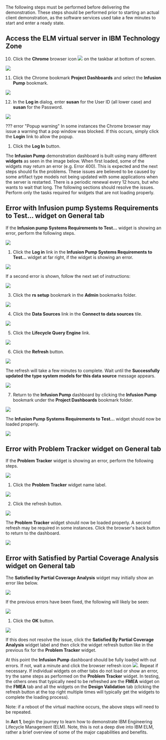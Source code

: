 The following steps must be performed before delivering the demonstration. These steps should be performed prior to starting an actual client demonstration, as the software services used take a few minutes to start and enter a ready state.

## Access the ELM virtual server in IBM Technology Zone



<!-- 1. Open a browser window/tab using the URL found in the IBM Technology Zone email with the subject line "Your environment is ready".

![](_attachments/TZURL.png)

If prompted for a **Virtual machine access** password like in the image below, enter the **Desktop password** specified in the IBM Technology Zone email with the subject line "Your environment is ready" (highlighted in the above image) and click **Submit**.

![](_attachments/TZVMPassword.png)

2. Click the **play** button to start the demonstration virtual machine (VM).

![](_attachments/TZVM.png)

Wait until the VM changes from **Busy** to **Running** before proceeding.

3. Click on the **computer screen icon** to open the VM.

![](_attachments/TZVMReady.png)

4. Click anywhere on the background to display the Administrator login prompt.
5. Log into Microsoft Windows using the ID: **Administrator** and Password: **{{tz_environment.adminPW}}**.

![](_attachments/AdminLogin.png) -->



10. Click the **Chrome** browser icon ![](_attachments/ChromeIcon.png) on the taskbar at bottom of screen.

![](_attachments/WindowsTaskBar.png)

11. Click the Chrome bookmark **Project Dashboards** and select the **Infusion Pump** bookmark.

![](_attachments/ChromeBookmark.png)

<!-- !!! important
    All user names and passwords have been cached in the Chrome browser. This demonstration uses the **susan** user ID. If the password is not auto populated, use **susan** as the password. -->

12. In the **Log in** dialog, enter **susan** for the User ID (all lower case) and **susan** for the Password.

<!-- ![](_attachments/SelectUser.png) -->
![](_attachments/SusanLogin.png)

??? error "Popup warning"
    In some instances the Chrome browser may issue a warning that a pop window was blocked. If this occurs, simply click the **Login** link to allow the popup.

1.  Click the **Log In** button.

The **Infusion Pump** demonstration dashboard is built using many different **widgets** as seen in the image below. When first loaded, some of the widgets may return an error (e.g. Error 400). This is expected and the next steps should fix the problems. These issues are believed to be caused by some artifact type models not being updated with some applications when the server is restarted. There is a periodic renewal every 12 hours, but who wants to wait that long. The following sections should resolve the issues. Perform only the tasks required for widgets that are not loading properly.

## Error with **Infusion pump Systems Requirements to Test...** widget on **General** tab

If the **Infusion pump Systems Requirements to Test...** widget is showing an error, perform the following steps.

![](_attachments/WidgetErrors-SysReq.png)

1. Click the **Log in** link in the **Infusion Pump Systems Requirements to Test...** widget at far right, if the widget is showing an error.

![](_attachments/WidgetErrors-SysRequirements.png)

If a second error is shown, follow the next set of instructions:

![](_attachments/WidgetErrors-SysReq-2ndError.png)

3. Click the **rs setup** bookmark in the **Admin** bookmarks folder.

![](_attachments/WidgetErrors-SysReq-Bookmarks.png)

4. Click the **Data Sources** link in the **Connect to data sources** tile.

![](_attachments/WidgetErrors-SysReq-DS-tiles.png)

5. Click the **Lifecycle Query Engine** link.

![](_attachments/WidgetErrors-SysReq-DS-LifecycleQueryLink.png)

6. Click the **Refresh** button.

![](_attachments/WidgetErrors-SysReq-DS-LifecycleQueryLink-Refresh.png)

The refresh will take a few minutes to complete. Wait until the **Successfully updated the type system models for this data source** message appears.

![](_attachments/WidgetErrors-SysReq-DS-LifecycleQueryLink-RefreshComplete.png)

7. Return to the **Infusion Pump** dashboard by clicking the **Infusion Pump** bookmark under the **Project Dashboards** bookmark folder.

![](_attachments/WidgetErrors-InfusionPumpBookmark.png)

The **Infusion Pump Systems Requirements to Test...** widget should now be loaded properly.

![](_attachments/WidgetErrors-InfusionPumpSysReqGood.png)


## Error with **Problem Tracker** widget on **General** tab

If the **Problem Tracker** widget is showing an error, perform the following steps.

![](_attachments/WidgetErrors-ProblemTracker.png)

1. Click the **Problem Tracker** widget name label.

![](_attachments/WidgetErrors-ProblemTracker-Label.png)

2. Click the refresh button.

![](_attachments/WidgetErrors-ProblemTracker-Refresh.png)

The **Problem Tracker** widget should now be loaded properly. A second refresh may be required in some instances. Click the browser's back button to return to the dashboard.

![](_attachments/WidgetErrors-ProblemTracker-Reloaded.png)

## Error with **Satisfied by Partial Coverage Analysis** widget on **General** tab

The **Satisfied by Partial Coverage Analysis** widget may initially show an error like below.

![](_attachments/WidgetErrors-SatisfiedByPartial.png)

If the previous errors have been fixed, the following will likely be seen:

![](_attachments/WidgetErrors-SatisfiedByPartial3.png)

1. Click the **OK** button.

![](_attachments/WidgetErrors-SatisfiedByPartial3-OK.png)

If this does not resolve the issue, click the **Satisfied By Partial Coverage Analysis** widget label and then click the widget refresh button like in the previous fix for the **Problem Tracker** widget.

<!-- 10. Click the **Mini Dashboard** icon ![](_attachments/MiniDashboardIcon.png) at top left of the **Infusion Pump** dashboard.

??? tip "Birds-eye view"
   ![](_attachments/Dashboard-MiniDashboard.png)

11. Click the **X** button in the **IBM Engineering Requirements** widget in the **Mini Dashboard**.

Note, if the widget does not exist, skip this step and the next step.

![](_attachments/BrokenWidgetInMiniDashboard.png)

12. Click the **OK** button on the confirmation window.

![](_attachments/ConfirmWidgetRemoval.png)

<!-- The **Username** and **Password** fields are pre-populated with the **susanreq** ID and password. Do not change these fields.

![](_attachments/LoginMiniDashboards.png)

13. Close the web browser tab that was opened.

![](_attachments/CloseBrowserTab.png)

13. Click anywhere on dashboard to hide the **Mini Dashboard**.

![](_attachments/CompleteDashboard.png) -->

At this point the **Infusion Pump** dashboard should be fully loaded with out errors. If not, wait a minute and click the browser refresh icon ![](_attachments/ChromeRefresh.png). Repeat if necessary. If individual widgets on other tabs do not load or show an error, try the same steps as performed on the **Problem Tracker** widget. In testing, the others ones that typically need to be refreshed are the **FMEA** widget on the **FMEA** tab and all the widgets on the **Design Validation** tab (clicking the refresh button at the top right multiple times will typically get the widgets to complete the loading process).

<!-- To fix the broken widgets, slowly click through each of the **Infusion Pump Requirements Project Dashboard's** tabs. If after returning to the **General** tab the widget at far right is still reporting an error, try clicking the browser's refresh/reload button. Repeat this process a couple of times. The errors should resolve and data will appear in those widgets.

![](_attachments/WidgetError2.png) -->

Note: if a reboot of the virtual machine occurs, the above steps will need to be repeated.

In **Act 1**, begin the journey to learn how to demonstrate IBM Engineering Lifecycle Management (ELM). Note, this is not a deep dive into IBM ELM, rather a brief overview of some of the major capabilities and benefits.
